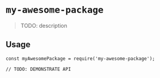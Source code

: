 # `my-awesome-package`

> TODO: description

## Usage

```
const myAwesomePackage = require('my-awesome-package');

// TODO: DEMONSTRATE API
```
